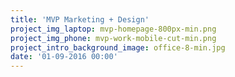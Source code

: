 ```yaml
---
title: 'MVP Marketing + Design'
project_img_laptop: mvp-homepage-800px-min.png
project_img_phone: mvp-work-mobile-cut-min.png
project_intro_background_image: office-8-min.jpg
date: '01-09-2016 00:00'
---
```


